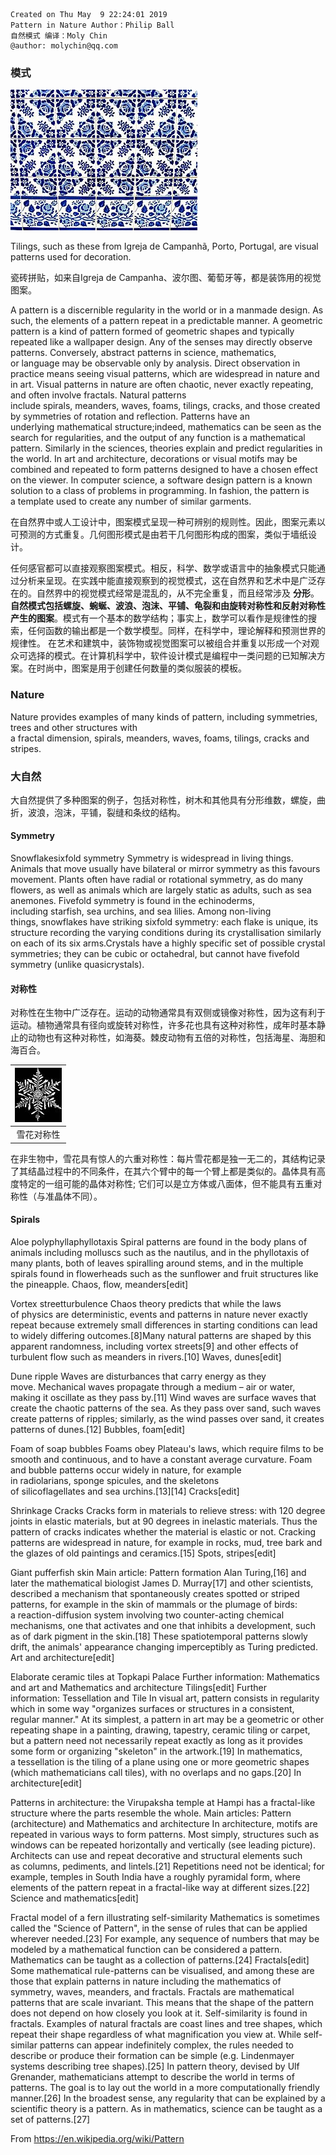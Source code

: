```
Created on Thu May  9 22:24:01 2019
Pattern in Nature Author：Philip Ball
自然模式 编译：Moly Chin
@author: molychin@qq.com
```

### 模式

![](res/300px-Igreja_de_Campanha_Azulejo_4.jpg)

Tilings, such as these from Igreja de Campanhã, Porto, Portugal, are visual patterns used for decoration.

瓷砖拼贴，如来自Igreja de Campanha、波尔图、葡萄牙等，都是装饰用的视觉图案。

A pattern is a discernible regularity in the world or in a manmade design. As such, the elements of a pattern repeat in a predictable manner. A geometric pattern is a kind of pattern formed of geometric shapes and typically repeated like a wallpaper design.
Any of the senses may directly observe patterns. Conversely, abstract patterns in science, mathematics, or language may be observable only by analysis. Direct observation in practice means seeing visual patterns, which are widespread in nature and in art. Visual patterns in nature are often chaotic, never exactly repeating, and often involve fractals. Natural patterns  include spirals, meanders, waves, foams, tilings, cracks, and those created by symmetries of rotation and reflection. Patterns have an underlying mathematical structure;indeed, mathematics can be seen as the search for regularities, and the output of any function is a mathematical pattern. Similarly in the sciences, theories explain and predict regularities in the world.
In art and architecture, decorations or visual motifs may be combined and repeated to form patterns designed to have a chosen effect on the viewer. In computer science, a software design pattern is a known solution to a class of problems in programming. In fashion, the pattern is a template used to create any number of similar garments.

在自然界中或人工设计中，图案模式呈现一种可辨别的规则性。因此，图案元素以可预测的方式重复。几何图形模式是由若干几何图形构成的图案，类似于墙纸设计。

任何感官都可以直接观察图案模式。相反，科学、数学或语言中的抽象模式只能通过分析来呈现。在实践中能直接观察到的视觉模式，这在自然界和艺术中是广泛存在的。自然界中的视觉模式经常是混乱的，从不完全重复，而且经常涉及 **分形**。**自然模式包括螺旋、蜿蜒、波浪、泡沫、平铺、龟裂和由旋转对称性和反射对称性产生的图案**。模式有一个基本的数学结构；事实上，数学可以看作是规律性的搜索，任何函数的输出都是一个数学模型。同样，在科学中，理论解释和预测世界的规律性。
在艺术和建筑中，装饰物或视觉图案可以被组合并重复以形成一个对观众可选择的模式。在计算机科学中，软件设计模式是编程中一类问题的已知解决方案。在时尚中，图案是用于创建任何数量的类似服装的模板。

### Nature
Nature provides examples of many kinds of pattern, including symmetries, trees and other structures with a fractal dimension, spirals, meanders, waves, foams, tilings, cracks and stripes.

### 大自然
大自然提供了多种图案的例子，包括对称性，树木和其他具有分形维数，螺旋，曲折，波浪，泡沫，平铺，裂缝和条纹的结构。


#### Symmetry

Snowflakesixfold symmetry
Symmetry is widespread in living things. Animals that move usually have bilateral or mirror symmetry as this favours movement. Plants often have radial or rotational symmetry, as do many flowers, as well as animals which are largely static as adults, such as sea anemones. Fivefold symmetry is found in the echinoderms, including starfish, sea urchins, and sea lilies.
Among non-living things, snowflakes have striking sixfold symmetry: each flake is unique, its structure recording the varying conditions during its crystallisation similarly on each of its six arms.Crystals have a highly specific set of possible crystal symmetries; they can be cubic or octahedral, but cannot have fivefold symmetry (unlike quasicrystals).

#### 对称性
对称性在生物中广泛存在。运动的动物通常具有双侧或镜像对称性，因为这有利于运动。植物通常具有径向或旋转对称性，许多花也具有这种对称性，成年时基本静止的动物也有这种对称性，如海葵。棘皮动物有五倍的对称性，包括海星、海胆和海百合。

|![](res/75px-Schnee1.jpg)|
|:---:|
|雪花对称性|

在非生物中，雪花具有惊人的六重对称性：每片雪花都是独一无二的，其结构记录了其结晶过程中的不同条件，在其六个臂中的每一个臂上都是类似的。晶体具有高度特定的一组可能的晶体对称性; 它们可以是立方体或八面体，但不能具有五重对称性（与准晶体不同）。

#### Spirals

Aloe polyphyllaphyllotaxis
Spiral patterns are found in the body plans of animals including molluscs such as the nautilus, and in the phyllotaxis of many plants, both of leaves spiralling around stems, and in the multiple spirals found in flowerheads such as the sunflower and fruit structures like the pineapple.
Chaos, flow, meanders[edit]

Vortex streetturbulence
Chaos theory predicts that while the laws of physics are deterministic, events and patterns in nature never exactly repeat because extremely small differences in starting conditions can lead to widely differing outcomes.[8]Many natural patterns are shaped by this apparent randomness, including vortex streets[9] and other effects of turbulent flow such as meanders in rivers.[10]
Waves, dunes[edit]

Dune ripple
Waves are disturbances that carry energy as they move. Mechanical waves propagate through a medium – air or water, making it oscillate as they pass by.[11] Wind waves are surface waves that create the chaotic patterns of the sea. As they pass over sand, such waves create patterns of ripples; similarly, as the wind passes over sand, it creates patterns of dunes.[12]
Bubbles, foam[edit]

Foam of soap bubbles
Foams obey Plateau's laws, which require films to be smooth and continuous, and to have a constant average curvature. Foam and bubble patterns occur widely in nature, for example in radiolarians, sponge spicules, and the skeletons of silicoflagellates and sea urchins.[13][14]
Cracks[edit]

Shrinkage Cracks
Cracks form in materials to relieve stress: with 120 degree joints in elastic materials, but at 90 degrees in inelastic materials. Thus the pattern of cracks indicates whether the material is elastic or not. Cracking patterns are widespread in nature, for example in rocks, mud, tree bark and the glazes of old paintings and ceramics.[15]
Spots, stripes[edit]

Giant pufferfish skin
Main article: Pattern formation
Alan Turing,[16] and later the mathematical biologist James D. Murray[17] and other scientists, described a mechanism that spontaneously creates spotted or striped patterns, for example in the skin of mammals or the plumage of birds: a reaction-diffusion system involving two counter-acting chemical mechanisms, one that activates and one that inhibits a development, such as of dark pigment in the skin.[18] These spatiotemporal patterns slowly drift, the animals' appearance changing imperceptibly as Turing predicted.
Art and architecture[edit]

Elaborate ceramic tiles at Topkapi Palace
Further information: Mathematics and art and Mathematics and architecture
Tilings[edit]
Further information: Tessellation and Tile
In visual art, pattern consists in regularity which in some way "organizes surfaces or structures in a consistent, regular manner." At its simplest, a pattern in art may be a geometric or other repeating shape in a painting, drawing, tapestry, ceramic tiling or carpet, but a pattern need not necessarily repeat exactly as long as it provides some form or organizing "skeleton" in the artwork.[19] In mathematics, a tessellation is the tiling of a plane using one or more geometric shapes (which mathematicians call tiles), with no overlaps and no gaps.[20]
In architecture[edit]

Patterns in architecture: the Virupaksha temple at Hampi has a fractal-like structure where the parts resemble the whole.
Main articles: Pattern (architecture) and Mathematics and architecture
In architecture, motifs are repeated in various ways to form patterns. Most simply, structures such as windows can be repeated horizontally and vertically (see leading picture). Architects can use and repeat decorative and structural elements such as columns, pediments, and lintels.[21] Repetitions need not be identical; for example, temples in South India have a roughly pyramidal form, where elements of the pattern repeat in a fractal-like way at different sizes.[22]
Science and mathematics[edit]

Fractal model of a fern illustrating self-similarity
Mathematics is sometimes called the "Science of Pattern", in the sense of rules that can be applied wherever needed.[23] For example, any sequence of numbers that may be modeled by a mathematical function can be considered a pattern. Mathematics can be taught as a collection of patterns.[24]
Fractals[edit]
Some mathematical rule-patterns can be visualised, and among these are those that explain patterns in nature including the mathematics of symmetry, waves, meanders, and fractals. Fractals are mathematical patterns that are scale invariant. This means that the shape of the pattern does not depend on how closely you look at it. Self-similarity is found in fractals. Examples of natural fractals are coast lines and tree shapes, which repeat their shape regardless of what magnification you view at. While self-similar patterns can appear indefinitely complex, the rules needed to describe or produce their formation can be simple (e.g. Lindenmayer systems describing tree shapes).[25]
In pattern theory, devised by Ulf Grenander, mathematicians attempt to describe the world in terms of patterns. The goal is to lay out the world in a more computationally friendly manner.[26]
In the broadest sense, any regularity that can be explained by a scientific theory is a pattern. As in mathematics, science can be taught as a set of patterns.[27]

From <https://en.wikipedia.org/wiki/Pattern>
